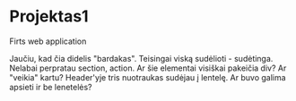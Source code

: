 # Projektas1
Firts web application

Jaučiu, kad čia didelis "bardakas". Teisingai viską sudėlioti - sudėtinga.
Nelabai perpratau section, action. Ar šie elementai visiškai 
pakeičia div? Ar "veikia" kartu?
Header'yje tris nuotraukas sudėjau į lentelę. 
Ar buvo galima apsieti ir be lenetelės?
